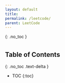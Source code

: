```yaml
---
layout: default
title:
permalink: /leetcode/
parent: LeetCode
---
```


{: .no_toc }
#
## Table of Contents
{: .no_toc .text-delta }

 - TOC
{:toc}
